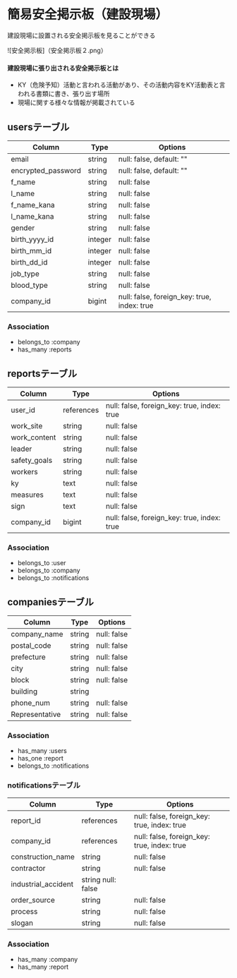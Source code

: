#  簡易安全掲示板（建設現場）  
建設現場に設置される安全掲示板を見ることができる  
  
![安全掲示板]（安全掲示板２.png）

  
#### 建設現場に張り出される安全掲示板とは 
- KY（危険予知）活動と言われる活動があり、その活動内容をKY活動表と言われる書類に書き、張り出す場所  
- 現場に関する様々な情報が掲載されている  



## usersテーブル

|Column|Type|Options|
|------|----|-------|
|email|string|null: false, default: ""|
|encrypted_password|string|null: false, default: ""|
|f_name|string|null: false|
|l_name|string|null: false|
|f_name_kana|string|null: false|
|l_name_kana|string|null: false|
|gender|string|null: false|
|birth_yyyy_id|integer|null: false|
|birth_mm_id|integer|null: false|
|birth_dd_id|integer|null: false|
|job_type|string|null: false|
|blood_type|string|null: false|
|company_id|bigint|null: false, foreign_key: true, index: true|

### Association
- belongs_to :company
- has_many :reports

## reportsテーブル

|Column|Type|Options|
|------|----|-------|
|user_id|references|null: false, foreign_key: true, index: true|     
|work_site|string|null: false|
|work_content|string|null: false|
|leader|string|null: false|
|safety_goals|string|null: false|
|workers|string|null: false|
|ky|text|null: false|
|measures|text|null: false|
|sign|text|null: false|
|company_id|bigint|null: false, foreign_key: true, index: true|

### Association
- belongs_to :user
- belongs_to :company
- belongs_to :notifications

## companiesテーブル

|Column|Type|Options|
|------|----|-------|
|company_name|string|null: false|
|postal_code|string|null: false|
|prefecture|string|null: false|
|city|string|null: false|
|block|string|null: false|
|building|string||
|phone_num|string|null: false|
|Representative|string|null: false|

### Association

- has_many :users
- has_one :report
- belongs_to :notifications

### notificationsテーブル

|Column|Type|Options|
|------|----|-------|
|report_id|references|null: false, foreign_key: true, index: true|
|company_id|references|null: false, foreign_key: true, index: true|
|construction_name|string|null: false|
|contractor|string|null: false|
|industrial_accident|string null: false|
|order_source|string|null: false|
|process|string|null: false|
|slogan|string|null: false|

### Association

- has_many :company
- has_many :report
